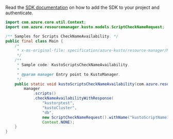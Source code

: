 Read the [SDK documentation](https://github.com/Azure/azure-sdk-for-java/blob/azure-resourcemanager-kusto_1.0.0-beta.4/sdk/kusto/azure-resourcemanager-kusto/README.md) on how to add the SDK to your project and authenticate.

```java
import com.azure.core.util.Context;
import com.azure.resourcemanager.kusto.models.ScriptCheckNameRequest;

/** Samples for Scripts CheckNameAvailability. */
public final class Main {
    /*
     * x-ms-original-file: specification/azure-kusto/resource-manager/Microsoft.Kusto/stable/2022-02-01/examples/KustoScriptsCheckNameAvailability.json
     */
    /**
     * Sample code: KustoScriptsCheckNameAvailability.
     *
     * @param manager Entry point to KustoManager.
     */
    public static void kustoScriptsCheckNameAvailability(com.azure.resourcemanager.kusto.KustoManager manager) {
        manager
            .scripts()
            .checkNameAvailabilityWithResponse(
                "kustorptest",
                "kustoCluster",
                "db",
                new ScriptCheckNameRequest().withName("kustoScriptName1"),
                Context.NONE);
    }
}
```
